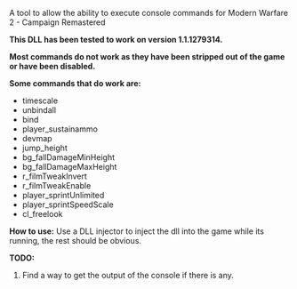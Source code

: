 A tool to allow the ability to execute console commands for Modern Warfare 2 - Campaign Remastered

**This DLL has been tested to work on version 1.1.1279314.**

**Most commands do not work as they have been stripped out of the game or have been disabled.**

**Some commands that do work are:**
- timescale
- unbindall
- bind
- player_sustainammo
- devmap
- jump_height
- bg_fallDamageMinHeight
- bg_fallDamageMaxHeight
- r_filmTweakInvert
- r_filmTweakEnable
- player_sprintUnlimited
- player_sprintSpeedScale
- cl_freelook



**How to use:**
Use a DLL injector to inject the dll into the game while its running, the rest should be obvious.

**TODO:**
1. Find a way to get the output of the console if there is any.
